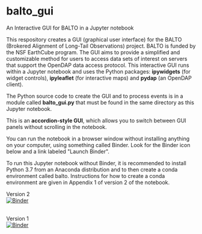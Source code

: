 # balto_gui
An Interactive GUI for BALTO in a Jupyter notebook

This respository creates a GUI (graphical user interface) for the BALTO (Brokered Alignment of Long-Tail Observations) project. BALTO is funded by the NSF EarthCube program. The GUI aims to provide a simplified and customizable method for users to access data sets of interest on servers that support the OpenDAP data access protocol. This interactive GUI runs within a Jupyter notebook and uses the Python packages: <b>ipywidgets</b> (for widget controls), <b>ipyleaflet</b> (for interactive maps) and <b>pydap</b> (an OpenDAP client).

The Python source code to create the GUI and to process events is in a module called <b>balto_gui.py</b> that must be found in the same directory as this Jupyter notebook.

This is an <b>accordion-style GUI</b>, which allows you to switch between GUI panels without scrolling in the notebook.

You can run the notebook in a browser window without installing anything on your computer, using something called Binder. Look for the Binder icon below and a link labeled "Launch Binder".

To run this Jupyter notebook without Binder, it is recommended to install Python 3.7 from an Anaconda distribution and to then create a conda environment called balto. Instructions for how to create a conda environment are given in Appendix 1 of version 2 of the notebook.

Version 2<br>
[![Binder](https://mybinder.org/badge_logo.svg)](https://mybinder.org/v2/gh/peckhams/balto_gui/master?filepath=BALTO_GUI_v2.ipynb)
<br> <br>

Version 1<br>
[![Binder](https://mybinder.org/badge_logo.svg)](https://mybinder.org/v2/gh/mariutzica/balto_gui/83d7700936c6236b3f890a231664855bea97fe83)

